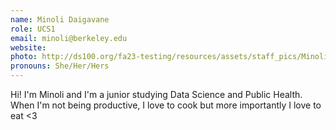 ```yaml
---
name: Minoli Daigavane
role: UCS1
email: minoli@berkeley.edu
website: 
photo: http://ds100.org/fa23-testing/resources/assets/staff_pics/Minoli_Daigavane.jpg
pronouns: She/Her/Hers
---
```

Hi! I'm Minoli and I'm a junior studying Data Science and Public Health. When I'm not being productive, I love to cook but more importantly I love to eat <3
